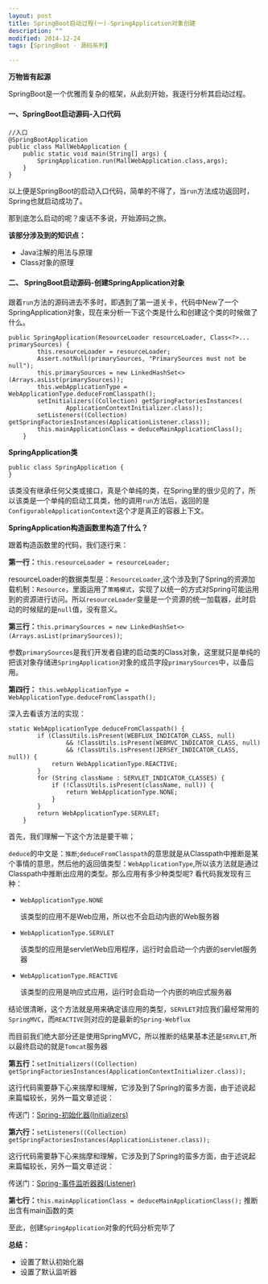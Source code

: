 ```yaml
---
layout: post
title: SpringBoot启动过程(一)-SpringApplication对象创建
description: ""
modified: 2014-12-24
tags: [SpringBoot - 源码系列]

---
```


**万物皆有起源**

SpringBoot是一个优雅而复杂的框架，从此刻开始，我逐行分析其启动过程。

#### 一、SpringBoot启动源码-入口代码
```
//入口
@SpringBootApplication
public class MallWebApplication {
    public static void main(String[] args) {
        SpringApplication.run(MallWebApplication.class,args);
    }
}
```
以上便是SpringBoot的启动入口代码，简单的不得了，当`run`方法成功返回时，Spring也就启动成功了。

那到底怎么启动的呢？废话不多说，开始源码之旅。


**该部分涉及到的知识点：**

- Java注解的用法与原理
- Class对象的原理 

#### 二、 SpringBoot启动源码-创建SpringApplication对象
跟着`run`方法的源码进去不多时，即遇到了第一道关卡，代码中New了一个SpringApplication对象，现在来分析一下这个类是什么和创建这个类的时候做了什么。

```
public SpringApplication(ResourceLoader resourceLoader, Class<?>... primarySources) {
		this.resourceLoader = resourceLoader;
		Assert.notNull(primarySources, "PrimarySources must not be null");
		this.primarySources = new LinkedHashSet<>(Arrays.asList(primarySources));
		this.webApplicationType = WebApplicationType.deduceFromClasspath();
		setInitializers((Collection) getSpringFactoriesInstances(
				ApplicationContextInitializer.class));
		setListeners((Collection) getSpringFactoriesInstances(ApplicationListener.class));
		this.mainApplicationClass = deduceMainApplicationClass();
	}
```



**SpringApplication类**
  ```
  public class SpringApplication {
  }
  ```
  该类没有继承任何父类或接口，真是个单纯的类，在Spring里的很少见的了，所以该类是一个单纯的启动工具类，他的调用`run`方法后，返回的是`ConfigurableApplicationContext`这个才是真正的容器上下文。

**SpringApplication构造函数里构造了什么？**

跟着构造函数里的代码，我们逐行来：

**第一行：**`this.resourceLoader = resourceLoader;`
    
   resourceLoader的数据类型是：`ResourceLoader`,这个涉及到了Spring的资源加载机制：`Resource`，里面运用了`策略模式`，实现了以统一的方式对Spring可能运用到的资源进行访问。所以`resourceLoader`变量是一个资源的统一加载器，此时启动的时候赋的是`null`值，没有意义。

**第三行：**`this.primarySources = new LinkedHashSet<>(Arrays.asList(primarySources))`;
   
   参数`primarySources`是我们开发者自建的启动类的Class对象，这里就只是单纯的把该对象存储进`SpringApplication`对象的成员字段`primarySources`中，以备后用。

**第四行：** `this.webApplicationType = WebApplicationType.deduceFromClasspath();`

深入去看该方法的实现：
```
static WebApplicationType deduceFromClasspath() {
		if (ClassUtils.isPresent(WEBFLUX_INDICATOR_CLASS, null)
				&& !ClassUtils.isPresent(WEBMVC_INDICATOR_CLASS, null)
				&& !ClassUtils.isPresent(JERSEY_INDICATOR_CLASS, null)) {
			return WebApplicationType.REACTIVE;
		}
		for (String className : SERVLET_INDICATOR_CLASSES) {
			if (!ClassUtils.isPresent(className, null)) {
				return WebApplicationType.NONE;
			}
		}
		return WebApplicationType.SERVLET;
	}

```
首先，我们理解一下这个方法是要干嘛；

`deduce`的中文是：`推断`;`deduceFromClasspath`的意思就是从Classpath中推断是某个事情的意思，然后他的返回值类型：`WebApplicationType`,所以该方法就是通过Classpath中推断出应用的类型。那么应用有多少种类型呢? 看代码我发现有三种：

- `WebApplicationType.NONE`
  
  该类型的应用不是Web应用，所以也不会启动内嵌的Web服务器
- `WebApplicationType.SERVLET`
  
  该类型的应用是servletWeb应用程序，运行时会启动一个内嵌的servlet服务器
- `WebApplicationType.REACTIVE`

    该类型的应用是响应式应用，运行时会启动一个内嵌的响应式服务器


结论很清晰，这个方法就是用来确定该应用的类型，`SERVLET`对应我们最经常用的`SpringMVC`，而`REACTIVE`则对应的是最新的`Spring-Webflux`

而目前我们绝大部分还是使用SpringMVC，所以推断的结果基本还是`SERVLET`,所以最终启动的就是`Tomcat`服务器

**第五行：**`setInitializers((Collection) getSpringFactoriesInstances(ApplicationContextInitializer.class));`

这行代码需要静下心来揣摩和理解，它涉及到了Spring的蛮多方面，由于述说起来篇幅较长，另外一篇文章述说：

传送门：[Spring-初始化器(Initializers)]({{site.url}}/spring-2.0.1-Initializers/)

**第六行：**`setListeners((Collection) getSpringFactoriesInstances(ApplicationListener.class));`

这行代码需要静下心来揣摩和理解，它涉及到了Spring的蛮多方面，由于述说起来篇幅较长，另外一篇文章述说：

传送门：[Spring-事件监听器器(Listener)]({{site.url}}/spring-2.0.1-Listener)

**第七行：**`this.mainApplicationClass = deduceMainApplicationClass();`
推断出含有main函数的类

至此，创建`SpringApplication`对象的代码分析完毕了

**总结：**
- 设置了默认初始化器
- 设置了默认监听器
















